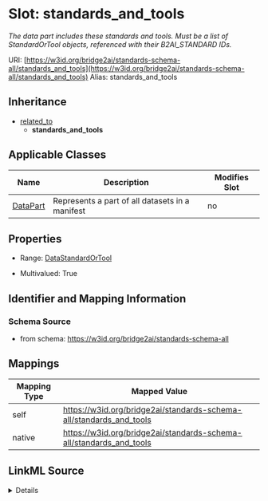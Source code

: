 

# Slot: standards_and_tools 


_The data part includes these standards and tools. Must be a list of StandardOrTool objects, referenced with their B2AI_STANDARD IDs._





URI: [https://w3id.org/bridge2ai/standards-schema-all/standards_and_tools](https://w3id.org/bridge2ai/standards-schema-all/standards_and_tools)
Alias: standards_and_tools


## Inheritance

* [related_to](related_to.md)
    * **standards_and_tools**






## Applicable Classes

| Name | Description | Modifies Slot |
| --- | --- | --- |
| [DataPart](DataPart.md) | Represents a part of all datasets in a manifest |  no  |






## Properties

* Range: [DataStandardOrTool](DataStandardOrTool.md)

* Multivalued: True




## Identifier and Mapping Information






### Schema Source


* from schema: https://w3id.org/bridge2ai/standards-schema-all




## Mappings

| Mapping Type | Mapped Value |
| ---  | ---  |
| self | https://w3id.org/bridge2ai/standards-schema-all/standards_and_tools |
| native | https://w3id.org/bridge2ai/standards-schema-all/standards_and_tools |




## LinkML Source

<details>
```yaml
name: standards_and_tools
description: The data part includes these standards and tools. Must be a list of StandardOrTool
  objects, referenced with their B2AI_STANDARD IDs.
from_schema: https://w3id.org/bridge2ai/standards-schema-all
rank: 1000
is_a: related_to
domain: DataPart
inherited: true
alias: standards_and_tools
domain_of:
- DataPart
range: DataStandardOrTool
multivalued: true

```
</details>